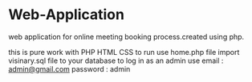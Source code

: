 # Web-Application
web application for online meeting booking process.created using php.


this is pure work with PHP HTML CSS 
to run use home.php file
import visinary.sql file to your database
to log in as an admin use
        email : admin@gmail.com
        password : admin
